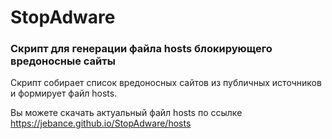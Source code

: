 # StopAdware
### Скрипт для генерации файла hosts блокирующего вредоносные сайты

Скрипт собирает список вредоносных сайтов из публичных источников и формирует файл hosts.

Вы можете скачать актуальный файл hosts по ссылке https://jebance.github.io/StopAdware/hosts
